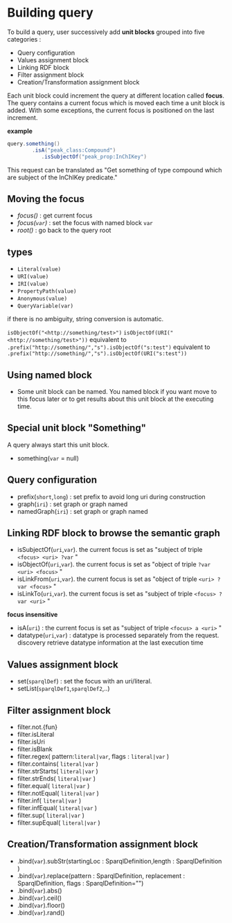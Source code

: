 # Building query

To build a query, user successively add **unit blocks** grouped into five categories :

- Query configuration 
- Values assignment block 
- Linking RDF block
- Filter assignment block  
- Creation/Transformation assignment block

Each unit block could increment the query at different location called **focus**. 
The query contains a current focus which is moved each time a unit block is added.
With some exceptions, the current focus is positioned on the last increment.

**example**

```scala
query.something() 
        .isA("peak_class:Compound")
           .isSubjectOf("peak_prop:InChIKey")
```


This request can be translated as "Get something of type compound which are subject of the InChIKey predicate."


## Moving the focus

- *focus()* : get current focus
- *focus(`var`)* : set the focus with named block `var` 
- *root()* : go back to the query root 

## types

- `Literal(value)`
- `URI(value)`
- `IRI(value)`
- `PropertyPath(value)`
- `Anonymous(value)`
- `QueryVariable(var)`

if there is no ambiguity, string conversion is automatic.

`isObjectOf("<http://something/test>")` `isObjectOf(URI("<http://something/test>"))` equivalent to `.prefix("http://something/","s").isObjectOf("s:test")` equivalent to `.prefix("http://something/","s").isObjectOf(URI("s:test"))`

## Using named block

- Some unit block can be named. You named block if you want move to this focus later or to get results about this 
  unit block at the executing time. 

## Special unit block "Something"

A query always start this unit block.

- something(`var` = null)

## Query configuration

- prefix(`short`,`long`) : set prefix to avoid long uri during construction
- graph(`iri`)           : set graph or graph named
- namedGraph(`iri`)      : set graph or graph named

## Linking RDF block to browse the semantic graph

- isSubjectOf(`uri`,`var`). the current focus is set as "subject of triple `<focus> <uri> ?var` "
- isObjectOf(`uri`,`var`). the current focus is set as "object of triple `?var <uri> <focus>` "
- isLinkFrom(`uri`,`var`). the current focus is set as "object of triple `<uri> ?var <focus>`  "
- isLinkTo(`uri`,`var`). the current focus is set as "subject of triple  `<focus> ?var <uri>`  "

**focus insensitive**

- isA(`uri`)  : the current focus is set as "subject of triple `<focus> a <uri>` "
- datatype(`uri`,`var`) : datatype is processed separately from the request. discovery retrieve datatype information at the last execution time

## Values assignment block

- set(`sparqlDef`) : set the focus with an uri/literal.
- setList(`sparqlDef1`,`sparqlDef2`,..)

## Filter assignment block

- filter.not.{fun}
- filter.isLiteral
- filter.isUri
- filter.isBlank
- filter.regex( pattern:`literal|var`, flags : `literal|var` )
- filter.contains( `literal|var` )
- filter.strStarts( `literal|var` )
- filter.strEnds( `literal|var` )
- filter.equal( `literal|var` )
- filter.notEqual( `literal|var` )
- filter.inf( `literal|var` )
- filter.infEqual( `literal|var` )
- filter.sup( `literal|var` )
- filter.supEqual( `literal|var` )

## Creation/Transformation assignment block

- .bind(`var`).subStr(startingLoc : SparqlDefinition,length : SparqlDefinition )
- .bind(`var`).replace(pattern : SparqlDefinition, replacement : SparqlDefinition, flags : SparqlDefinition="")
- .bind(`var`).abs()
- .bind(`var`).ceil()
- .bind(`var`).floor()
- .bind(`var`).rand()
